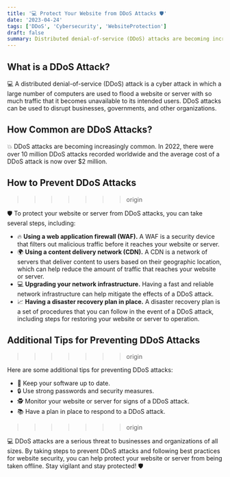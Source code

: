 ```yaml
---
title: '💻 Protect Your Website from DDoS Attacks 🛡️'
date: '2023-04-24'
tags: ['DDoS', 'Cybersecurity', 'WebsiteProtection']
draft: false
summary: Distributed denial-of-service (DDoS) attacks are becoming increasingly common and can result in significant damage to businesses and organizations. Learn about the causes of DDoS attacks, how to prevent them, and tips for protecting your website or server from this devastating cyber attack.
---
```


## What is a DDoS Attack?

💻 A distributed denial-of-service (DDoS) attack is a cyber attack in which a large number of computers are used to flood a website or server with so much traffic that it becomes unavailable to its intended users. DDoS attacks can be used to disrupt businesses, governments, and other organizations.

## How Common are DDoS Attacks?

💥 DDoS attacks are becoming increasingly common. In 2022, there were over 10 million DDoS attacks recorded worldwide and the average cost of a DDoS attack is now over $2 million.

## How to Prevent DDoS Attacks

>>>>>>> origin

🛡️ To protect your website or server from DDoS attacks, you can take several steps, including:

- 🔥 **Using a web application firewall (WAF).** A WAF is a security device that filters out malicious traffic before it reaches your website or server.
- 🌍 **Using a content delivery network (CDN).** A CDN is a network of servers that deliver content to users based on their geographic location, which can help reduce the amount of traffic that reaches your website or server.
- 💻 **Upgrading your network infrastructure.** Having a fast and reliable network infrastructure can help mitigate the effects of a DDoS attack.
- 📈 **Having a disaster recovery plan in place.** A disaster recovery plan is a set of procedures that you can follow in the event of a DDoS attack, including steps for restoring your website or server to operation.

## Additional Tips for Preventing DDoS Attacks

>>>>>>> origin

Here are some additional tips for preventing DDoS attacks:

- 🔄 Keep your software up to date.
- 🔒 Use strong passwords and security measures.
- 🕵️ Monitor your website or server for signs of a DDoS attack.
- 📚 Have a plan in place to respond to a DDoS attack.

>>>>>>> origin

💻 DDoS attacks are a serious threat to businesses and organizations of all sizes. By taking steps to prevent DDoS attacks and following best practices for website security, you can help protect your website or server from being taken offline. Stay vigilant and stay protected! 🛡️
